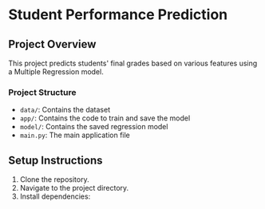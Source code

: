 # Student Performance Prediction

## Project Overview
This project predicts students' final grades based on various features using a Multiple Regression model.

### Project Structure
- `data/`: Contains the dataset
- `app/`: Contains the code to train and save the model
- `model/`: Contains the saved regression model
- `main.py`: The main application file

## Setup Instructions
1. Clone the repository.
2. Navigate to the project directory.
3. Install dependencies:
